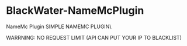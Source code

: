 # BlackWater-NameMcPlugin
NameMc Plugin
SIMPLE NAMEMC PLUGIN\

WARRNING: NO REQUEST LIMIT (API CAN PUT YOUR IP TO BLACKLIST)

